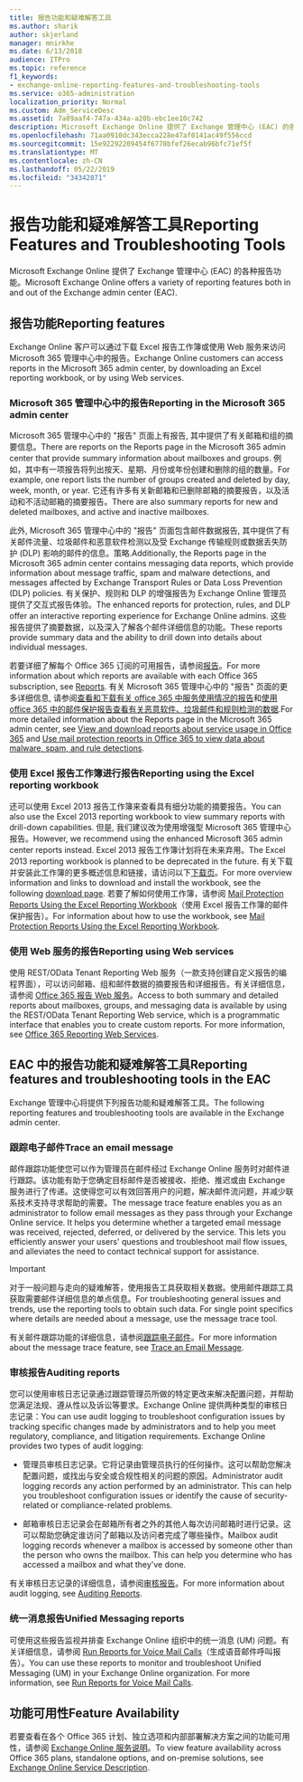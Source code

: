 ```yaml
---
title: 报告功能和疑难解答工具
ms.author: sharik
author: skjerland
manager: mnirkhe
ms.date: 6/13/2018
audience: ITPro
ms.topic: reference
f1_keywords:
- exchange-online-reporting-features-and-troubleshooting-tools
ms.service: o365-administration
localization_priority: Normal
ms.custom: Adm_ServiceDesc
ms.assetid: 7a89aaf4-747a-434a-a20b-ebc1ee10c742
description: Microsoft Exchange Online 提供了 Exchange 管理中心 (EAC) 的各种报告功能。
ms.openlocfilehash: 71aa0910dc343ecca228e47af0141ac49f556ccd
ms.sourcegitcommit: 15e92292209454f6778bfef26ecab96bfc71ef5f
ms.translationtype: MT
ms.contentlocale: zh-CN
ms.lasthandoff: 05/22/2019
ms.locfileid: "34342871"
---
```

# <a name="reporting-features-and-troubleshooting-tools"></a><span data-ttu-id="32a7c-103">报告功能和疑难解答工具</span><span class="sxs-lookup"><span data-stu-id="32a7c-103">Reporting Features and Troubleshooting Tools</span></span>

<span data-ttu-id="32a7c-104">Microsoft Exchange Online 提供了 Exchange 管理中心 (EAC) 的各种报告功能。</span><span class="sxs-lookup"><span data-stu-id="32a7c-104">Microsoft Exchange Online offers a variety of reporting features both in and out of the Exchange admin center (EAC).</span></span>
  
## <a name="reporting-features"></a><span data-ttu-id="32a7c-105">报告功能</span><span class="sxs-lookup"><span data-stu-id="32a7c-105">Reporting features</span></span>

<span data-ttu-id="32a7c-106">Exchange Online 客户可以通过下载 Excel 报告工作簿或使用 Web 服务来访问 Microsoft 365 管理中心中的报告。</span><span class="sxs-lookup"><span data-stu-id="32a7c-106">Exchange Online customers can access reports in the Microsoft 365 admin center, by downloading an Excel reporting workbook, or by using Web services.</span></span>
  
### <a name="reporting-in-the-microsoft-365-admin-center"></a><span data-ttu-id="32a7c-107">Microsoft 365 管理中心中的报告</span><span class="sxs-lookup"><span data-stu-id="32a7c-107">Reporting in the Microsoft 365 admin center</span></span>

<span data-ttu-id="32a7c-108">Microsoft 365 管理中心中的 "报告" 页面上有报告, 其中提供了有关邮箱和组的摘要信息。</span><span class="sxs-lookup"><span data-stu-id="32a7c-108">There are reports on the Reports page in the Microsoft 365 admin center that provide summary information about mailboxes and groups.</span></span> <span data-ttu-id="32a7c-109">例如，其中有一项报告将列出按天、星期、月份或年份创建和删除的组的数量。</span><span class="sxs-lookup"><span data-stu-id="32a7c-109">For example, one report lists the number of groups created and deleted by day, week, month, or year.</span></span> <span data-ttu-id="32a7c-110">它还有许多有关新邮箱和已删除邮箱的摘要报告，以及活动和不活动邮箱的摘要报告。</span><span class="sxs-lookup"><span data-stu-id="32a7c-110">There are also summary reports for new and deleted mailboxes, and active and inactive mailboxes.</span></span> 
  
<span data-ttu-id="32a7c-111">此外, Microsoft 365 管理中心中的 "报告" 页面包含邮件数据报告, 其中提供了有关邮件流量、垃圾邮件和恶意软件检测以及受 Exchange 传输规则或数据丢失防护 (DLP) 影响的邮件的信息。策略.</span><span class="sxs-lookup"><span data-stu-id="32a7c-111">Additionally, the Reports page in the Microsoft 365 admin center contains messaging data reports, which provide information about message traffic, spam and malware detections, and messages affected by Exchange Transport Rules or Data Loss Prevention (DLP) policies.</span></span> <span data-ttu-id="32a7c-112">有关保护、规则和 DLP 的增强报告为 Exchange Online 管理员提供了交互式报告体验。</span><span class="sxs-lookup"><span data-stu-id="32a7c-112">The enhanced reports for protection, rules, and DLP offer an interactive reporting experience for Exchange Online admins.</span></span> <span data-ttu-id="32a7c-113">这些报告提供了摘要数据，以及深入了解各个邮件详细信息的功能。</span><span class="sxs-lookup"><span data-stu-id="32a7c-113">These reports provide summary data and the ability to drill down into details about individual messages.</span></span>
  
<span data-ttu-id="32a7c-114">若要详细了解每个 Office 365 订阅的可用报告，请参阅[报告](../office-365-platform-service-description/reports.md)。</span><span class="sxs-lookup"><span data-stu-id="32a7c-114">For more information about which reports are available with each Office 365 subscription, see [Reports](../office-365-platform-service-description/reports.md).</span></span> <span data-ttu-id="32a7c-115">有关 Microsoft 365 管理中心中的 "报告" 页面的更多详细信息, 请参阅[查看和下载有关 office 365 中服务使用情况的报告](https://go.microsoft.com/fwlink/p/?LinkId=401187)和[使用 office 365 中的邮件保护报告查看有关恶意软件、垃圾邮件和规则检测的数据](https://go.microsoft.com/fwlink/p/?LinkID=401102).</span><span class="sxs-lookup"><span data-stu-id="32a7c-115">For more detailed information about the Reports page in the Microsoft 365 admin center, see [View and download reports about service usage in Office 365](https://go.microsoft.com/fwlink/p/?LinkId=401187) and [Use mail protection reports in Office 365 to view data about malware, spam, and rule detections](https://go.microsoft.com/fwlink/p/?LinkID=401102).</span></span>
  
### <a name="reporting-using-the-excel-reporting-workbook"></a><span data-ttu-id="32a7c-116">使用 Excel 报告工作簿进行报告</span><span class="sxs-lookup"><span data-stu-id="32a7c-116">Reporting using the Excel reporting workbook</span></span>

<span data-ttu-id="32a7c-117">还可以使用 Excel 2013 报告工作簿来查看具有细分功能的摘要报告。</span><span class="sxs-lookup"><span data-stu-id="32a7c-117">You can also use the Excel 2013 reporting workbook to view summary reports with drill-down capabilities.</span></span> <span data-ttu-id="32a7c-118">但是, 我们建议改为使用增强型 Microsoft 365 管理中心报告。</span><span class="sxs-lookup"><span data-stu-id="32a7c-118">However, we recommend using the enhanced Microsoft 365 admin center reports instead.</span></span> <span data-ttu-id="32a7c-119">Excel 2013 报告工作簿计划将在未来弃用。</span><span class="sxs-lookup"><span data-stu-id="32a7c-119">The Excel 2013 reporting workbook is planned to be deprecated in the future.</span></span> <span data-ttu-id="32a7c-120">有关下载并安装此工作簿的更多概述信息和链接，请访问以下[下载页](https://go.microsoft.com/fwlink/p/?LinkId=271776)。</span><span class="sxs-lookup"><span data-stu-id="32a7c-120">For more overview information and links to download and install the workbook, see the following [download page](https://go.microsoft.com/fwlink/p/?LinkId=271776).</span></span> <span data-ttu-id="32a7c-121">若要了解如何使用工作簿，请参阅 [Mail Protection Reports Using the Excel Reporting Workbook](https://go.microsoft.com/fwlink/p/?LinkId=285211)（使用 Excel 报告工作簿的邮件保护报告）。</span><span class="sxs-lookup"><span data-stu-id="32a7c-121">For information about how to use the workbook, see [Mail Protection Reports Using the Excel Reporting Workbook](https://go.microsoft.com/fwlink/p/?LinkId=285211).</span></span> 
  
### <a name="reporting-using-web-services"></a><span data-ttu-id="32a7c-122">使用 Web 服务的报告</span><span class="sxs-lookup"><span data-stu-id="32a7c-122">Reporting using Web services</span></span>

<span data-ttu-id="32a7c-p105">使用 REST/OData Tenant Reporting Web 服务（一款支持创建自定义报告的编程界面），可以访问邮箱、组和邮件数据的摘要报告和详细报告。有关详细信息，请参阅 [Office 365 报告 Web 服务](https://go.microsoft.com/fwlink/p/?LinkId=287041)。</span><span class="sxs-lookup"><span data-stu-id="32a7c-p105">Access to both summary and detailed reports about mailboxes, groups, and messaging data is available by using the REST/OData Tenant Reporting Web service, which is a programmatic interface that enables you to create custom reports. For more information, see [Office 365 Reporting Web Services](https://go.microsoft.com/fwlink/p/?LinkId=287041).</span></span>
  
## <a name="reporting-features-and-troubleshooting-tools-in-the-eac"></a><span data-ttu-id="32a7c-125">EAC 中的报告功能和疑难解答工具</span><span class="sxs-lookup"><span data-stu-id="32a7c-125">Reporting features and troubleshooting tools in the EAC</span></span>

<span data-ttu-id="32a7c-126">Exchange 管理中心将提供下列报告功能和疑难解答工具。</span><span class="sxs-lookup"><span data-stu-id="32a7c-126">The following reporting features and troubleshooting tools are available in the Exchange admin center.</span></span>
  
### <a name="trace-an-email-message"></a><span data-ttu-id="32a7c-127">跟踪电子邮件</span><span class="sxs-lookup"><span data-stu-id="32a7c-127">Trace an email message</span></span>

<span data-ttu-id="32a7c-p106">邮件跟踪功能使您可以作为管理员在邮件经过 Exchange Online 服务时对邮件进行跟踪。该功能有助于您确定目标邮件是否被接收、拒绝、推迟或由 Exchange 服务进行了传递。这使得您可以有效回答用户的问题，解决邮件流问题，并减少联系技术支持寻求帮助的需要。</span><span class="sxs-lookup"><span data-stu-id="32a7c-p106">The message trace feature enables you as an administrator to follow email messages as they pass through your Exchange Online service. It helps you determine whether a targeted email message was received, rejected, deferred, or delivered by the service. This lets you efficiently answer your users' questions and troubleshoot mail flow issues, and alleviates the need to contact technical support for assistance.</span></span>
  
> [!IMPORTANT]
> <span data-ttu-id="32a7c-p107">对于一般问题与走向的疑难解答，使用报告工具获取相关数据。使用邮件跟踪工具获取需要邮件详细信息的单点信息。</span><span class="sxs-lookup"><span data-stu-id="32a7c-p107">For troubleshooting general issues and trends, use the reporting tools to obtain such data. For single point specifics where details are needed about a message, use the message trace tool.</span></span> 
  
<span data-ttu-id="32a7c-133">有关邮件跟踪功能的详细信息，请参阅[跟踪电子邮件](https://go.microsoft.com/fwlink/p/?LinkId=271777)。</span><span class="sxs-lookup"><span data-stu-id="32a7c-133">For more information about the message trace feature, see [Trace an Email Message](https://go.microsoft.com/fwlink/p/?LinkId=271777).</span></span>
  
### <a name="auditing-reports"></a><span data-ttu-id="32a7c-134">审核报告</span><span class="sxs-lookup"><span data-stu-id="32a7c-134">Auditing reports</span></span>

<span data-ttu-id="32a7c-p108">您可以使用审核日志记录通过跟踪管理员所做的特定更改来解决配置问题，并帮助您满足法规、遵从性以及诉讼等要求。Exchange Online 提供两种类型的审核日志记录：</span><span class="sxs-lookup"><span data-stu-id="32a7c-p108">You can use audit logging to troubleshoot configuration issues by tracking specific changes made by administrators and to help you meet regulatory, compliance, and litigation requirements. Exchange Online provides two types of audit logging:</span></span>
  
- <span data-ttu-id="32a7c-p109">管理员审核日志记录。它将记录由管理员执行的任何操作。这可以帮助您解决配置问题，或找出与安全或合规性相关的问题的原因。</span><span class="sxs-lookup"><span data-stu-id="32a7c-p109">Administrator audit logging records any action performed by an administrator. This can help you troubleshoot configuration issues or identify the cause of security-related or compliance-related problems.</span></span> 
    
- <span data-ttu-id="32a7c-p110">邮箱审核日志记录会在邮箱所有者之外的其他人每次访问邮箱时进行记录。这可以帮助您确定谁访问了邮箱以及访问者完成了哪些操作。</span><span class="sxs-lookup"><span data-stu-id="32a7c-p110">Mailbox audit logging records whenever a mailbox is accessed by someone other than the person who owns the mailbox. This can help you determine who has accessed a mailbox and what they've done.</span></span> 
    
<span data-ttu-id="32a7c-141">有关审核日志记录的详细信息，请参阅[审核报告](https://go.microsoft.com/fwlink/p/?LinkId=271779)。</span><span class="sxs-lookup"><span data-stu-id="32a7c-141">For more information about audit logging, see [Auditing Reports](https://go.microsoft.com/fwlink/p/?LinkId=271779).</span></span>
  
### <a name="unified-messaging-reports"></a><span data-ttu-id="32a7c-142">统一消息报告</span><span class="sxs-lookup"><span data-stu-id="32a7c-142">Unified Messaging reports</span></span>

<span data-ttu-id="32a7c-p111">可使用这些报告监视并排查 Exchange Online 组织中的统一消息 (UM) 问题。有关详细信息，请参阅 [Run Reports for Voice Mail Calls](https://go.microsoft.com/fwlink/p/?LinkId=287042)（生成语音邮件呼叫报告）。</span><span class="sxs-lookup"><span data-stu-id="32a7c-p111">You can use these reports to monitor and troubleshoot Unified Messaging (UM) in your Exchange Online organization. For more information, see [Run Reports for Voice Mail Calls](https://go.microsoft.com/fwlink/p/?LinkId=287042).</span></span>
  
## <a name="feature-availability"></a><span data-ttu-id="32a7c-145">功能可用性</span><span class="sxs-lookup"><span data-stu-id="32a7c-145">Feature Availability</span></span>

<span data-ttu-id="32a7c-146">若要查看在各个 Office 365 计划、独立选项和内部部署解决方案之间的功能可用性，请参阅 [Exchange Online 服务说明](exchange-online-service-description.md)。</span><span class="sxs-lookup"><span data-stu-id="32a7c-146">To view feature availability across Office 365 plans, standalone options, and on-premise solutions, see [Exchange Online Service Description](exchange-online-service-description.md).</span></span>
  

